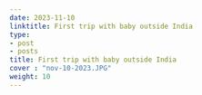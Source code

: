 ```yaml
---
date: 2023-11-10
linktitle: First trip with baby outside India
type:
- post
- posts
title: First trip with baby outside India
cover : "nov-10-2023.JPG"
weight: 10
---
```




